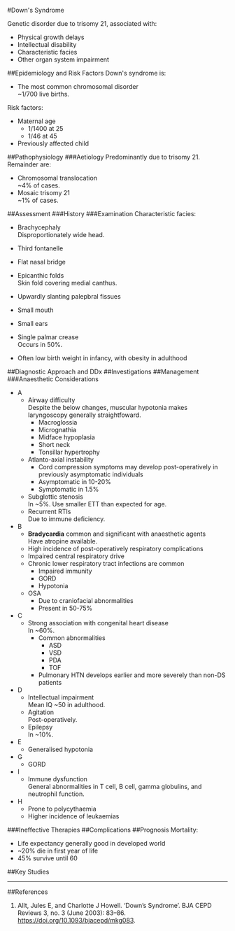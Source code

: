 #Down's Syndrome

Genetic disorder due to trisomy 21, associated with:
* Physical growth delays
* Intellectual disability
* Characteristic facies
* Other organ system impairment

##Epidemiology and Risk Factors
Down's syndrome is:
* The most common chromosomal disorder  
~1/700 live births.


Risk factors:
* Maternal age  
	* 1/1400 at 25
	* 1/46 at 45
* Previously affected child

##Pathophysiology
###Aetiology
Predominantly due to trisomy 21. Remainder are:
* Chromosomal translocation  
~4% of cases.
* Mosaic trisomy 21  
~1% of cases.

##Assessment
###History
###Examination
Characteristic facies:
* Brachycephaly  
Disproportionately wide head.
* Third fontanelle
* Flat nasal bridge
* Epicanthic folds  
Skin fold covering medial canthus.
* Upwardly slanting palepbral fissues
* Small mouth
* Small ears
* Single palmar crease  
Occurs in 50%.

* Often low birth weight in infancy, with obesity in adulthood

##Diagnostic Approach and DDx
##Investigations
##Management
###Anaesthetic Considerations
* A
	* Airway difficulty  
	Despite the below changes, muscular hypotonia makes laryngoscopy generally straightfoward.
		* Macroglossia
		* Micrognathia
		* Midface hypoplasia
		* Short neck
		* Tonsillar hypertrophy
	* Atlanto-axial instability  
		* Cord compression symptoms may develop post-operatively in previously asymptomatic individuals
		* Asymptomatic in 10-20%
		* Symptomatic in 1.5%
	* Subglottic stenosis  
	In ~5%. Use smaller ETT than expected for age.
	* Recurrent RTIs  
	Due to immune deficiency.
* B
	* **Bradycardia** common and significant with anaesthetic agents  
	Have atropine available.
	* High incidence of post-operatively respiratory complications
	* Impaired central respiratory drive
	* Chronic lower respiratory tract infections are common
		* Impaired immunity
		* GORD
		* Hypotonia
	* OSA  
		* Due to craniofacial abnormalities  
		* Present in 50-75%
* C
	* Strong association with congenital heart disease  
	In ~60%.
		* Common abnormalities
			* ASD
			* VSD
			* PDA
			* TOF
		* Pulmonary HTN develops earlier and more severely than non-DS patients
* D
	* Intellectual impairment  
	Mean IQ ~50 in adulthood.
	* Agitation  
	Post-operatively.
	* Epilepsy  
	In ~10%.
* E
	* Generalised hypotonia
* G
	* GORD
* I
	* Immune dysfunction  
	General abnormalities in T cell, B cell, gamma globulins, and neutrophil function.
* H
	* Prone to polycythaemia
	* Higher incidence of leukaemias

###Ineffective Therapies
##Complications
##Prognosis
Mortality:
* Life expectancy generally good in developed world
* ~20% die in first year of life
* 45% survive until 60


##Key Studies

---
##References
1. Allt, Jules E, and Charlotte J Howell. ‘Down’s Syndrome’. BJA CEPD Reviews 3, no. 3 (June 2003): 83–86. https://doi.org/10.1093/bjacepd/mkg083.
